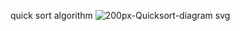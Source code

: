 quick sort algorithm 
![200px-Quicksort-diagram svg](https://user-images.githubusercontent.com/64610931/129253554-60d968bb-d31c-4857-b0fc-2f1fd7f73421.png)